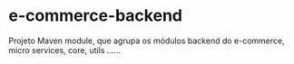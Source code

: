 # e-commerce-backend
Projeto Maven module, que agrupa os módulos backend do e-commerce, micro services, core, utils ......
